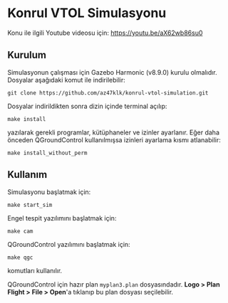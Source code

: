 # Konrul VTOL Simulasyonu
Konu ile ilgili Youtube videosu için: https://youtu.be/aX62wb86su0
## Kurulum
Simulasyonun çalışması için Gazebo Harmonic (v8.9.0) kurulu olmalıdır.
Dosyalar aşağıdaki komut ile indirilebilir:
```
git clone https://github.com/az47klk/konrul-vtol-simulation.git
```
Dosyalar indirildikten sonra dizin içinde terminal açılıp:
```
make install
```
yazılarak gerekli programlar, kütüphaneler ve izinler ayarlanır. Eğer daha önceden QGroundControl kullanılmışsa izinleri ayarlama kısmı atlanabilir:
```
make install_without_perm
```
## Kullanım
Simulasyonu başlatmak için: 
```
make start_sim
```
Engel tespit yazılımını başlatmak için:
```
make cam
```
QGroundControl yazılımını başlatmak için: 
```
make qgc
```
komutları kullanılır.

QGroundControl için hazır plan `myplan3.plan` dosyasındadır. **Logo > Plan Flight > File > Open**'a tıklanıp bu plan dosyası seçilebilir.
